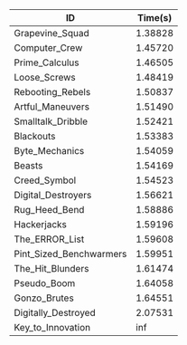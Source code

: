 |ID|Time(s)|
|-|-|
|Grapevine_Squad|1.38828|
|Computer_Crew|1.45720|
|Prime_Calculus|1.46505|
|Loose_Screws|1.48419|
|Rebooting_Rebels|1.50837|
|Artful_Maneuvers|1.51490|
|Smalltalk_Dribble|1.52421|
|Blackouts|1.53383|
|Byte_Mechanics|1.54059|
|Beasts|1.54169|
|Creed_Symbol|1.54523|
|Digital_Destroyers|1.56621|
|Rug_Heed_Bend|1.58886|
|Hackerjacks|1.59196|
|The_ERROR_List|1.59608|
|Pint_Sized_Benchwarmers|1.59951|
|The_Hit_Blunders|1.61474|
|Pseudo_Boom|1.64058|
|Gonzo_Brutes|1.64551|
|Digitally_Destroyed|2.07531|
|Key_to_Innovation|inf|
